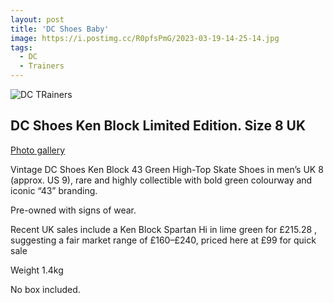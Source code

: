 ```yaml
---
layout: post
title: 'DC Shoes Baby'
image: https://i.postimg.cc/R0pfsPmG/2023-03-19-14-25-14.jpg
tags:
  - DC
  - Trainers
---
```


![DC TRainers](https://i.postimg.cc/R0pfsPmG/2023-03-19-14-25-14.jpg)

## DC Shoes Ken Block Limited Edition. Size 8 UK

[Photo gallery](https://photos.app.goo.gl/97q4DdRvyCUGVy8a8)

Vintage DC Shoes Ken Block 43 Green High-Top Skate Shoes in men’s UK 8 (approx. US 9), rare and highly collectible with bold green colourway and iconic “43” branding. 

Pre-owned with signs of wear.

Recent UK sales include a Ken Block Spartan Hi in lime green for £215.28 , suggesting a fair market range of £160–£240, priced here at £99 for quick sale 

Weight 1.4kg

No box included.

